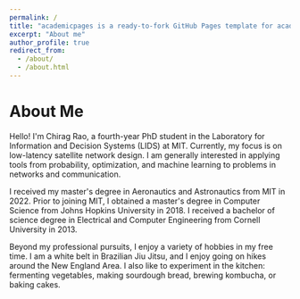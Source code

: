 ```yaml
---
permalink: /
title: "academicpages is a ready-to-fork GitHub Pages template for academic personal websites"
excerpt: "About me"
author_profile: true
redirect_from: 
  - /about/
  - /about.html
---
```

# About Me

Hello! I'm Chirag Rao, a fourth-year PhD student in the Laboratory for Information and Decision Systems (LIDS) at MIT. Currently, my focus is on low-latency satellite network design. I am generally interested in applying tools from probability, optimization, and machine learning to problems in networks and communication.

I received my master's degree in Aeronautics and Astronautics from MIT in 2022. Prior to joining MIT, I obtained a master's degree in Computer Science from Johns Hopkins University in 2018. I received a bachelor of science degree in Electrical and Computer Engineering from Cornell University in 2013.

Beyond my professional pursuits, I enjoy a variety of hobbies in my free time. I am a white belt in Brazilian Jiu Jitsu, and I enjoy going on hikes around the New England Area. I also like to experiment in the kitchen: fermenting vegetables, making sourdough bread, brewing kombucha, or baking cakes.

